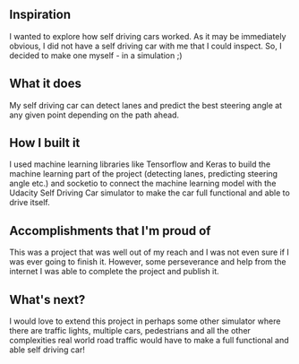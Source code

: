 ## Inspiration
I wanted to explore how self driving cars worked. As it may be immediately obvious, I did not have a self driving car with me that I could inspect. So, I decided to make one myself - in a simulation ;)

## What it does
My self driving car can detect lanes and predict the best steering angle at any given point depending on the path ahead.

## How I built it
I used machine learning libraries like Tensorflow and Keras to build the machine learning part of the project (detecting lanes, predicting steering angle etc.) and socketio to connect the machine learning model with the Udacity Self Driving Car simulator to make the car full functional and able to drive itself.

## Accomplishments that I'm proud of
This was a project that was well out of my reach and I was not even sure if I was ever going to finish it. However, some perseverance and help from the internet I was able to complete the project and publish it.

## What's next?
I would love to extend this project in perhaps some other simulator where there are traffic lights, multiple cars, pedestrians and all the other complexities real world road traffic would have to make a full functional and able self driving car!
